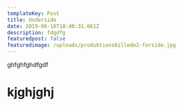 ```yaml
---
templateKey: Post
title: Underside
date: 2019-06-16T18:40:31.661Z
description: fdgdfg
featuredpost: false
featuredimage: /uploads/produktionsbillede2-forside.jpg
---
```

ghfghfghdfgdf

# kjghjghj
